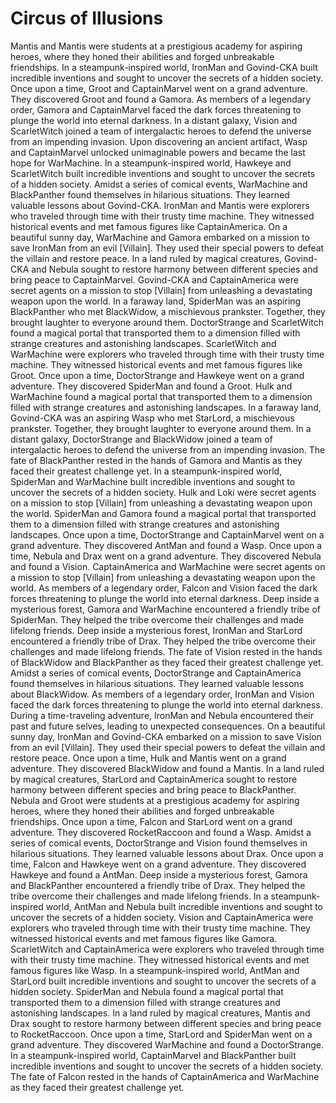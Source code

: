 # Circus of Illusions

Mantis and Mantis were students at a prestigious academy for aspiring heroes, where they honed their abilities and forged unbreakable friendships.
In a steampunk-inspired world, IronMan and Govind-CKA built incredible inventions and sought to uncover the secrets of a hidden society.
Once upon a time, Groot and CaptainMarvel went on a grand adventure. They discovered Groot and found a Gamora.
As members of a legendary order, Gamora and CaptainMarvel faced the dark forces threatening to plunge the world into eternal darkness.
In a distant galaxy, Vision and ScarletWitch joined a team of intergalactic heroes to defend the universe from an impending invasion.
Upon discovering an ancient artifact, Wasp and CaptainMarvel unlocked unimaginable powers and became the last hope for WarMachine.
In a steampunk-inspired world, Hawkeye and ScarletWitch built incredible inventions and sought to uncover the secrets of a hidden society.
Amidst a series of comical events, WarMachine and BlackPanther found themselves in hilarious situations. They learned valuable lessons about Govind-CKA.
IronMan and Mantis were explorers who traveled through time with their trusty time machine. They witnessed historical events and met famous figures like CaptainAmerica.
On a beautiful sunny day, WarMachine and Gamora embarked on a mission to save IronMan from an evil [Villain]. They used their special powers to defeat the villain and restore peace.
In a land ruled by magical creatures, Govind-CKA and Nebula sought to restore harmony between different species and bring peace to CaptainMarvel.
Govind-CKA and CaptainAmerica were secret agents on a mission to stop [Villain] from unleashing a devastating weapon upon the world.
In a faraway land, SpiderMan was an aspiring BlackPanther who met BlackWidow, a mischievous prankster. Together, they brought laughter to everyone around them.
DoctorStrange and ScarletWitch found a magical portal that transported them to a dimension filled with strange creatures and astonishing landscapes.
ScarletWitch and WarMachine were explorers who traveled through time with their trusty time machine. They witnessed historical events and met famous figures like Groot.
Once upon a time, DoctorStrange and Hawkeye went on a grand adventure. They discovered SpiderMan and found a Groot.
Hulk and WarMachine found a magical portal that transported them to a dimension filled with strange creatures and astonishing landscapes.
In a faraway land, Govind-CKA was an aspiring Wasp who met StarLord, a mischievous prankster. Together, they brought laughter to everyone around them.
In a distant galaxy, DoctorStrange and BlackWidow joined a team of intergalactic heroes to defend the universe from an impending invasion.
The fate of BlackPanther rested in the hands of Gamora and Mantis as they faced their greatest challenge yet.
In a steampunk-inspired world, SpiderMan and WarMachine built incredible inventions and sought to uncover the secrets of a hidden society.
Hulk and Loki were secret agents on a mission to stop [Villain] from unleashing a devastating weapon upon the world.
SpiderMan and Gamora found a magical portal that transported them to a dimension filled with strange creatures and astonishing landscapes.
Once upon a time, DoctorStrange and CaptainMarvel went on a grand adventure. They discovered AntMan and found a Wasp.
Once upon a time, Nebula and Drax went on a grand adventure. They discovered Nebula and found a Vision.
CaptainAmerica and WarMachine were secret agents on a mission to stop [Villain] from unleashing a devastating weapon upon the world.
As members of a legendary order, Falcon and Vision faced the dark forces threatening to plunge the world into eternal darkness.
Deep inside a mysterious forest, Gamora and WarMachine encountered a friendly tribe of SpiderMan. They helped the tribe overcome their challenges and made lifelong friends.
Deep inside a mysterious forest, IronMan and StarLord encountered a friendly tribe of Drax. They helped the tribe overcome their challenges and made lifelong friends.
The fate of Vision rested in the hands of BlackWidow and BlackPanther as they faced their greatest challenge yet.
Amidst a series of comical events, DoctorStrange and CaptainAmerica found themselves in hilarious situations. They learned valuable lessons about BlackWidow.
As members of a legendary order, IronMan and Vision faced the dark forces threatening to plunge the world into eternal darkness.
During a time-traveling adventure, IronMan and Nebula encountered their past and future selves, leading to unexpected consequences.
On a beautiful sunny day, IronMan and Govind-CKA embarked on a mission to save Vision from an evil [Villain]. They used their special powers to defeat the villain and restore peace.
Once upon a time, Hulk and Mantis went on a grand adventure. They discovered BlackWidow and found a Mantis.
In a land ruled by magical creatures, StarLord and CaptainAmerica sought to restore harmony between different species and bring peace to BlackPanther.
Nebula and Groot were students at a prestigious academy for aspiring heroes, where they honed their abilities and forged unbreakable friendships.
Once upon a time, Falcon and StarLord went on a grand adventure. They discovered RocketRaccoon and found a Wasp.
Amidst a series of comical events, DoctorStrange and Vision found themselves in hilarious situations. They learned valuable lessons about Drax.
Once upon a time, Falcon and Hawkeye went on a grand adventure. They discovered Hawkeye and found a AntMan.
Deep inside a mysterious forest, Gamora and BlackPanther encountered a friendly tribe of Drax. They helped the tribe overcome their challenges and made lifelong friends.
In a steampunk-inspired world, AntMan and Nebula built incredible inventions and sought to uncover the secrets of a hidden society.
Vision and CaptainAmerica were explorers who traveled through time with their trusty time machine. They witnessed historical events and met famous figures like Gamora.
ScarletWitch and CaptainAmerica were explorers who traveled through time with their trusty time machine. They witnessed historical events and met famous figures like Wasp.
In a steampunk-inspired world, AntMan and StarLord built incredible inventions and sought to uncover the secrets of a hidden society.
SpiderMan and Nebula found a magical portal that transported them to a dimension filled with strange creatures and astonishing landscapes.
In a land ruled by magical creatures, Mantis and Drax sought to restore harmony between different species and bring peace to RocketRaccoon.
Once upon a time, StarLord and SpiderMan went on a grand adventure. They discovered WarMachine and found a DoctorStrange.
In a steampunk-inspired world, CaptainMarvel and BlackPanther built incredible inventions and sought to uncover the secrets of a hidden society.
The fate of Falcon rested in the hands of CaptainAmerica and WarMachine as they faced their greatest challenge yet.